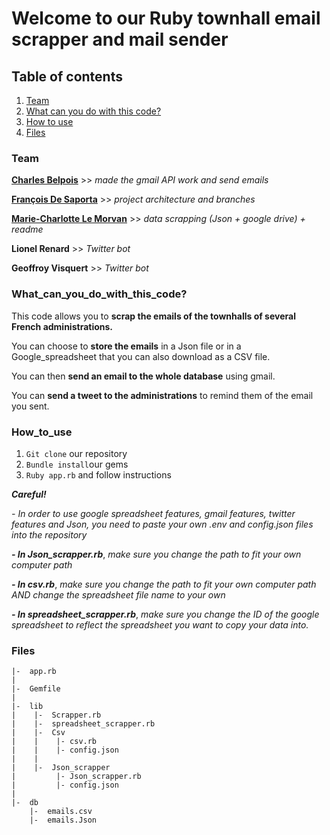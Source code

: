 
# **Welcome to our Ruby townhall email scrapper and mail sender**


## **Table of contents**

1.  [Team](#Team)
2.  [What can you do with this code?](#What_can_you_do_with_this_code?)
3.  [How to use](#How_to_use)
4.  [Files](#Files)


### **Team**

**[Charles Belpois](https://github.com/charles-mahaco)** >> *made the gmail API work and send emails*

**[François De Saporta](https://github.com/francois2sap/)** >> *project architecture and branches*

**[Marie-Charlotte Le Morvan](https://github.com/Spelmo)** >> *data scrapping (Json + google drive) + readme*

**Lionel Renard** >> *Twitter bot*

**Geoffroy Visquert** >> *Twitter bot*


### **What_can_you_do_with_this_code?**

This code allows you to **scrap the emails of the townhalls of several French administrations.**

You can choose to **store the emails** in a Json file or in a Google_spreadsheet that you can also download as a CSV file.

You can then **send an email to the whole database** using gmail.

You can **send a tweet to the administrations** to remind them of the email you sent.


### **How_to_use**

1.  `Git clone` our repository
2.  `Bundle install`our gems
3.   `Ruby app.rb` and follow instructions

***Careful!***

*- In order to use google spreadsheet features, gmail features, twitter features and Json, you need to paste your own .env and config.json files into the repository*

***- In Json_scrapper.rb***, *make sure you change the path to fit your own computer path*

***- In csv.rb***, *make sure you change the path to fit your own computer path AND change the spreadsheet file name to your own*

***- In spreadsheet_scrapper.rb***, *make sure you change the ID of the google spreadsheet to reflect the spreadsheet you want to copy your data into.*


### **Files**

````
|-  app.rb 
|
|-  Gemfile
|
|-  lib
|    |-  Scrapper.rb 
|    |-  spreadsheet_scrapper.rb 
|    |-  Csv
|    |    |- csv.rb 
|    |    |- config.json 
|    |
|    |-  Json_scrapper
|         |- Json_scrapper.rb 
|         |- config.json 
|    
|-  db
    |-  emails.csv
    |-  emails.Json 
 ````

